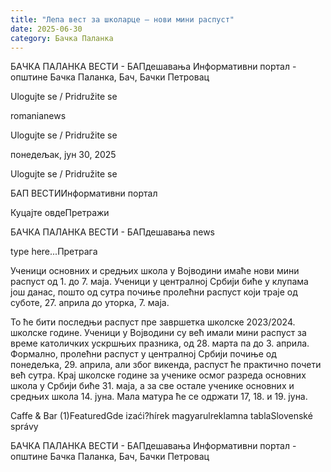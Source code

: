 ```yaml
---
title: "Лепа вест за школарце – нови мини распуст"
date: 2025-06-30
category: Бачка Паланка
---
```


БАЧКА ПАЛАНКА ВЕСТИ - БАПдешавања Информативни портал - општине Бачка Паланка, Бач, Бачки Петровац

Ulogujte se / Pridružite se

romanianews

Ulogujte se / Pridružite se

понедељак, јун 30, 2025

Ulogujte se / Pridružite se

БАП ВЕСТИИнформативни портал

Куцајте овдеПретражи

БАЧКА ПАЛАНКА ВЕСТИ - БАПдешавања news

type here...Претрага

Ученици основних и средњих школа у Војводини имаће нови мини распуст од 1. до 7. маја. Ученици у централној Србији биће у клупама још данас, пошто од сутра почиње пролећни распуст који траје од суботе, 27. априла до уторка, 7. маја.

То ће бити последњи распуст пре завршетка школске 2023/2024. школске године. Ученици у Војводини су већ имали мини распуст за време католичких ускршњих празника, од 28. марта па до 3. априла. Формално, пролећни распуст у централној Србији почиње од понедељка, 29. априла, али због викенда, распуст ће практично почети већ сутра.
Крај школске године за ученике осмог разреда основних школа у Србији биће 31. маја, а за све остале ученике основних и средњих школа 14. јуна. Мала матура ће се одржати 17, 18. и 19. јуна.

Caffe & Bar (1)FeaturedGde izaći?hírek magyarulreklamna tablaSlovenské správy

БАЧКА ПАЛАНКА ВЕСТИ - БАПдешавања Информативни портал - општине Бачка Паланка, Бач, Бачки Петровац
